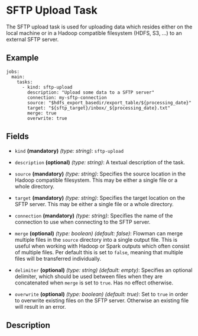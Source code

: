 
# SFTP Upload Task
The SFTP upload task is used for uploading data which resides either on the local machine or
in a Hadoop compatible filesystem (HDFS, S3, ...) to an external SFTP server.

## Example
```
jobs:
  main:
    tasks:
      - kind: sftp-upload
        description: "Upload some data to a SFTP server"
        connection: my-sftp-connection
        source: "$hdfs_export_basedir/export_table/${processing_date}"
        target: "${sftp_target}/inbox/_${processing_date}.txt"
        merge: true
        overwrite: true
```

## Fields
* `kind` **(mandatory)** *(type: string)*: `sftp-upload`
* `description` **(optional)** *(type: string)*: 
A textual description of the task.

* `source` **(mandatory)** *(type: string)*:
Specifies the source location in the Hadoop compatible filesystem. This may be either a single
file or a whole directory.

* `target` **(mandatory)** *(type: string)*:
Specifies the target location on the SFTP server. This may be either a single file or a whole 
directory.

* `connection` **(mandatory)** *(type: string)*:
Specifies the name of the connection to use when connecting to the SFTP server.

* `merge` **(optional)** *(type: boolean)* *(default: false)*:
Flowman can merge multiple files in the `source` directory into a single output file. This is
useful when working with Hadoop or Spark outputs which often consist of multiple files. Per
default this is set to `false`, meaning that multiple files will be transferred individually.

* `delimiter` **(optional)** *(type: string)* *(default: empty)*:
Specifies an optional delimiter, which should be used between files when they are concatenated
when `merge` is set to `true`. Has no effect otherwise.

* `overwrite` **(optional)** *(type: boolean)* *(default: true)*:
Set to `true` in order to overwrite existing files on the SFTP server. Otherwise an existing
file will result in an error.

## Description

